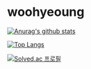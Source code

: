 # woohyeoung

[![Anurag's github stats](https://github-readme-stats.vercel.app/api?username=woohyeoung&theme=react)](https://github.com/anuraghazra/github-readme-stats)

[![Top Langs](https://github-readme-stats.vercel.app/api/top-langs/?username=woohyeoung&theme=dark&show_icons=true&title_color=DADADA&icon_color=DADADA&layout=compact)](https://github.com/anuraghazra/github-readme-stats)

[![Solved.ac 프로필](http://mazassumnida.wtf/api/v2/generate_badge?boj=xxxz1108)](https://solved.ac/xxxz1108) <br/>
